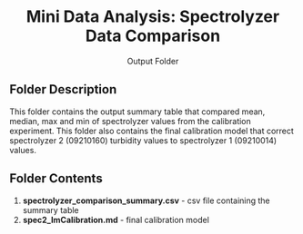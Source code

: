 <h1 align="center"> Mini Data Analysis: Spectrolyzer Data Comparison  </h1>

<p align="center"> Output Folder </p>

## Folder Description
This folder contains the output summary table that compared mean, median, max and min of spectrolyzer values from the calibration experiment. This folder also contains the final calibration model that correct spectrolyzer 2 (09210160) turbidity values to spectrolyzer 1 (09210014) values. 

## Folder Contents
1. **spectrolyzer_comparison_summary.csv** - csv file containing the summary table 
2. **spec2_lmCalibration.md** - final calibration model